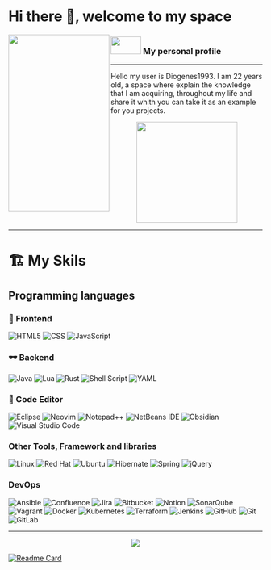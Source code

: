 # Hi there 👋, welcome to my space

<p>
  <img align="left" width="200" height="350" src="https://i.pinimg.com/originals/17/2c/65/172c65c0821a80d507f48132f7381b9d.jpg">
  
### <img src="https://i.pinimg.com/originals/fe/b6/b6/feb6b68d5ffc34b5f5f03f72b035f04e.gif" width="60" height="35"> My personal profile

---

Hello my user is Diogenes1993. I am 22 years old, a space where explain the knowledge that I am acquiring,
throughout my life and share it whith you can take it as an example for you projects.

<div align="center">
<img align="center" width="200" height="200" src="https://raw.githubusercontent.com/Diogenes1993/Diogenes1993/master/Img/scubatocat.png?raw=true">

</div>

</p>

---

# :building_construction: My Skils

## Programming languages

### :art: Frontend

![HTML5](https://img.shields.io/badge/html5-%23E34F26.svg?style=for-the-badge&logo=html5&logoColor=white)
![CSS](https://img.shields.io/badge/css3-%231572B6.svg?style=for-the-badge&logo=css3&logoColor=white)
![JavaScript](https://img.shields.io/badge/javascript-%23323330.svg?style=for-the-badge&logo=javascript&logoColor=%23F7DF1E)

### :dark_sunglasses: Backend

![Java](https://img.shields.io/badge/java-%23ED8B00.svg?style=for-the-badge&logo=openjdk&logoColor=white)
![Lua](https://img.shields.io/badge/lua-%232C2D72.svg?style=for-the-badge&logo=lua&logoColor=white)
![Rust](https://img.shields.io/badge/rust-%23000000.svg?style=for-the-badge&logo=rust&logoColor=white)
![Shell Script](https://img.shields.io/badge/shell_script-%23121011.svg?style=for-the-badge&logo=gnu-bash&logoColor=white)
![YAML](https://img.shields.io/badge/yaml-%23ffffff.svg?style=for-the-badge&logo=yaml&logoColor=151515)

### :book: Code Editor

![Eclipse](https://img.shields.io/badge/Eclipse-FE7A16.svg?style=for-the-badge&logo=Eclipse&logoColor=white)
![Neovim](https://img.shields.io/badge/NeoVim-%2357A143.svg?&style=for-the-badge&logo=neovim&logoColor=white)
![Notepad++](https://img.shields.io/badge/Notepad++-90E59A.svg?style=for-the-badge&logo=notepad%2b%2b&logoColor=black)
![NetBeans IDE](https://img.shields.io/badge/NetBeansIDE-1B6AC6.svg?style=for-the-badge&logo=apache-netbeans-ide&logoColor=white)
![Obsidian](https://img.shields.io/badge/Obsidian-%23483699.svg?style=for-the-badge&logo=obsidian&logoColor=white)
![Visual Studio Code](https://img.shields.io/badge/Visual%20Studio%20Code-0078d7.svg?style=for-the-badge&logo=visual-studio-code&logoColor=white)

### Other Tools, Framework and libraries

![Linux](https://img.shields.io/badge/Linux-FCC624?style=for-the-badge&logo=linux&logoColor=black)
![Red Hat](https://img.shields.io/badge/Red%20Hat-EE0000?style=for-the-badge&logo=redhat&logoColor=white)
![Ubuntu](https://img.shields.io/badge/Ubuntu-E95420?style=for-the-badge&logo=ubuntu&logoColor=white)
![Hibernate](https://img.shields.io/badge/Hibernate-59666C?style=for-the-badge&logo=Hibernate&logoColor=white)
![Spring](https://img.shields.io/badge/spring-%236DB33F.svg?style=for-the-badge&logo=spring&logoColor=white)
![jQuery](https://img.shields.io/badge/jquery-%230769AD.svg?style=for-the-badge&logo=jquery&logoColor=white)

### DevOps

![Ansible](https://img.shields.io/badge/ansible-%231A1918.svg?style=for-the-badge&logo=ansible&logoColor=white)
![Confluence](https://img.shields.io/badge/confluence-%23172BF4.svg?style=for-the-badge&logo=confluence&logoColor=white)
![Jira](https://img.shields.io/badge/jira-%230A0FFF.svg?style=for-the-badge&logo=jira&logoColor=white)
![Bitbucket](https://img.shields.io/badge/bitbucket-%230047B3.svg?style=for-the-badge&logo=bitbucket&logoColor=white)
![Notion](https://img.shields.io/badge/Notion-%23000000.svg?style=for-the-badge&logo=notion&logoColor=white)
![SonarQube](https://img.shields.io/badge/SonarQube-black?style=for-the-badge&logo=sonarqube&logoColor=4E9BCD)
![Vagrant](https://img.shields.io/badge/vagrant-%231563FF.svg?style=for-the-badge&logo=vagrant&logoColor=white)
![Docker](https://img.shields.io/badge/docker-%230db7ed.svg?style=for-the-badge&logo=docker&logoColor=white)
![Kubernetes](https://img.shields.io/badge/kubernetes-%23326ce5.svg?style=for-the-badge&logo=kubernetes&logoColor=white)
![Terraform](https://img.shields.io/badge/terraform-%235835CC.svg?style=for-the-badge&logo=terraform&logoColor=white)
![Jenkins](https://img.shields.io/badge/jenkins-%232C5263.svg?style=for-the-badge&logo=jenkins&logoColor=white)
![GitHub](https://img.shields.io/badge/github-%23121011.svg?style=for-the-badge&logo=github&logoColor=white)
![Git](https://img.shields.io/badge/git-%23F05033.svg?style=for-the-badge&logo=git&logoColor=white)
![GitLab](https://img.shields.io/badge/gitlab-%23181717.svg?style=for-the-badge&logo=gitlab&logoColor=white)

---

<p align = "center">
<img src="https://github-readme-stats.vercel.app/api?username=Diogenes1993&show_icons=true&theme=dracula&include_all_commits=true&hide_title=true&hide=stars&line_height=25"/>


[![Readme Card](https://github-readme-stats.vercel.app/api/pin/?username=Diogenes1993&repo=Diogenes1993&theme=tokyonight)](https://github.com/Diogenes1993/Diogenes1993)
</p>

